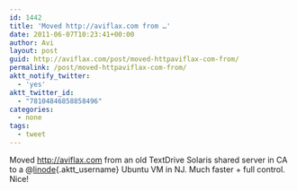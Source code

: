 ```yaml
---
id: 1442
title: 'Moved http://aviflax.com from …'
date: 2011-06-07T10:23:41+00:00
author: Avi
layout: post
guid: http://aviflax.com/post/moved-httpaviflax-com-from/
permalink: /post/moved-httpaviflax-com-from/
aktt_notify_twitter:
  - 'yes'
aktt_twitter_id:
  - "78104846858858496"
categories:
  - none
tags:
  - tweet
---
```

Moved <a href="http://aviflax.com" rel="nofollow">http://aviflax.com</a> from an old TextDrive Solaris shared server in CA to a @[linode](http://twitter.com/linode){.aktt_username} Ubuntu VM in NJ. Much faster + full control. Nice!